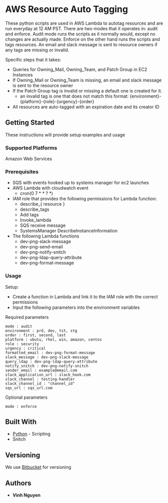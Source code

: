 # AWS Resource Auto Tagging

These python scripts are used in AWS Lambda to autotag resources and are run everyday at 12 AM PST. There are two modes that it operates in: audit and enforce. Audit mode runs the scripts as it normally would, except no changes are actually made. Enforce on the other hand runs the scripts and tags resources. An email and slack message is sent to resource owners if any tags are missing or invalid.

Specific steps that it takes:

* Queries for Owning_Mail, Owning_Team, and Patch Group in EC2 Instances
* If Owning_Mail or Owning_Team is missing, an email and slack message is sent to the resource owner
* If the Patch Group tag is invalid or missing a default one is created for it.
    * an invalid tag is one that does not match this format: {environment}-{platform}-{role}-{urgency}-{order}
* All resources are auto-tagged with an expiration date and its creator ID

## Getting Started

These instructions will provide setup examples and usage

### Supported Platforms

Amazon Web Services

### Prerequisites
* SQS with events hooked up to systems manager for ec2 launches
* AWS Lambda with cloudwatch event
    * cron(0 7 * * ? *)
* IAM role that provides the following permissions for Lambda function:
    * describe_{ resource }
    * describe_tags
    * Add tags 
    * Invoke_lambda
    * SQS receive message
    * SystemsManager DescribeInstanceInformation
* The following Lambda functions
    * dev-png-slack-message
    * dev-png-send-email
    * dev-png-notify-snitch
    * dev-png-ldap-query-attribute
    * dev-png-format-message
    
### Usage

Setup:
* Create a function in Lambda and link it to the IAM role with the correct permissions
* Input the following parameters into the environment variables

Required parameters 

```
mode : audit
environment : prd, dev, tst, stg
order : first, second, last
platform : ubutu, rhel, win, amazon, centos
role : security
urgency : critical
formatted_email : dev-png-format-message
slack_message : dev-png-slack-message
query_ldap : dev-png-ldap-query-attribute
notify_snitch : dev-png-notify-snitch
sender_email : example@email.com
slack_application_url : slack_hook.com
slack_channel : testing-handler
slack_channel_id : "channel_id"
sqs_url : sqs_url.com
```

Optional parameters

```
mode : enforce
```

## Built With

* [Python](https://www.python.org/) - Scripting
* Snitch


## Versioning

We use [Bitbucket](https://bitbucket.org/) for versioning

## Authors

* **Vinh Nguyen**
